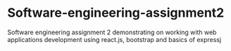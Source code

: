 # Software-engineering-assignment2
Software engineering assignment 2 demonstrating on working with web applications development using react.js, bootstrap and basics of expressj
